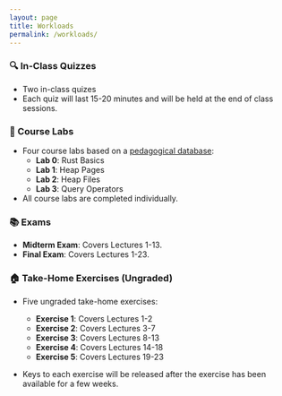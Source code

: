 ```yaml
---
layout: page
title: Workloads 
permalink: /workloads/
---
```

### 🔍 In-Class Quizzes
- Two in-class quizes
- Each quiz will last 15-20 minutes and will be held at the end of class sessions.

### 🧪 Course Labs
- Four course labs based on a [pedagogical database](https://github.com/ut-datasys/crustydb-labs-cs347-fall24):
  - **Lab 0**: Rust Basics
  - **Lab 1**: Heap Pages
  - **Lab 2**: Heap Files
  - **Lab 3**: Query Operators
- All course labs are completed individually.

### 📚 Exams
- **Midterm Exam**: Covers Lectures 1-13.
- **Final Exam**: Covers Lectures 1-23.

### 🏠 Take-Home Exercises (Ungraded)
- Five ungraded take-home exercises:
  - **Exercise 1**: Covers Lectures 1-2
  - **Exercise 2**: Covers Lectures 3-7
  - **Exercise 3**: Covers Lectures 8-13
  - **Exercise 4**: Covers Lectures 14-18
  - **Exercise 5**: Covers Lectures 19-23

- Keys to each exercise will be released after the exercise has been available for a few weeks.
